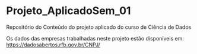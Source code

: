 # Projeto_AplicadoSem_01
Repositório do Conteúdo do projeto aplicado do curso de Ciência de Dados

Os dados das empresas trabalhadas neste projeto estão disponíveis em:
https://dadosabertos.rfb.gov.br/CNPJ/


